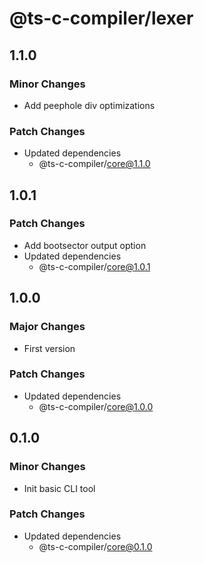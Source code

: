 # @ts-c-compiler/lexer

## 1.1.0

### Minor Changes

- Add peephole div optimizations

### Patch Changes

- Updated dependencies
  - @ts-c-compiler/core@1.1.0

## 1.0.1

### Patch Changes

- Add bootsector output option
- Updated dependencies
  - @ts-c-compiler/core@1.0.1

## 1.0.0

### Major Changes

- First version

### Patch Changes

- Updated dependencies
  - @ts-c-compiler/core@1.0.0

## 0.1.0

### Minor Changes

- Init basic CLI tool

### Patch Changes

- Updated dependencies
  - @ts-c-compiler/core@0.1.0
